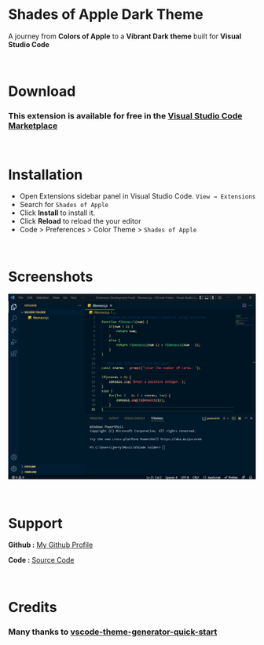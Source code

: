 # Shades of Apple Dark Theme
A journey from  **Colors of Apple** to a **Vibrant Dark theme** built for  **Visual Studio Code**

&nbsp;
# Download
### This extension is available for free in the [Visual Studio Code Marketplace](https://marketplace.visualstudio.com/)
&nbsp;
# Installation
- Open Extensions sidebar panel in Visual Studio Code. ```View → Extensions```
- Search for ```Shades of Apple```
- Click **Install** to install it.
- Click **Reload** to reload the your editor
- Code > Preferences > Color Theme > ```Shades of Apple```

&nbsp;
# Screenshots
![image](Screenshot.png) 

&nbsp;
# Support
**Github :** [My Github Profile](https://github.com/dream-catcher45)

**Code :** [Source Code](https://github.com/dream-catcher45/Shades-of-Apple-theme)

&nbsp;
# Credits
### Many thanks to [vscode-theme-generator-quick-start](https://github.com/Tyriar/vscode-theme-generator-quick-start) 
